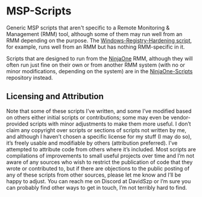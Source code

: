 # MSP-Scripts
Generic MSP scripts that aren't specific to a Remote Monitoring & Management (RMM) tool, although some of them may run well from an RMM depending on the purpose. The [Windows-Registry-Hardening script](https://github.com/dszp/MSP-Scripts/tree/main/Windows-Registry-Hardening), for example, runs well from an RMM but has nothing RMM-specific in it.

Scripts that are designed to run from the [NinjaOne](https://www.ninjaone.com) RMM, although they will often run just fine on their own or from another RMM system (with no or minor modifications, depending on the system) are in the [NinjaOne-Scripts](https://github.com/dszp/NinjaOne-Scripts) repository instead.

## Licensing and Attribution
Note that some of these scripts I’ve written, and some I’ve modified based on others either initial scripts or contributions; some may even be vendor-provided scripts with minor adjustments to make them more useful. I don’t claim any copyright over scripts or sections of scripts not written by me, and although I haven’t chosen a specific license for my stuff (I may do so), it’s freely usable and modifiable by others (attribution preferred). I’ve attempted to attribute code from others where it’s included. Most scripts are compilations of improvements to small useful projects over time and I’m not aware of any sources who wish to restrict the publication of code that they wrote or contributed to, but if there are objections to the public posting of any of these scripts from other sources, please let me know and I’ll be happy to adjust. You can reach me on Discord at DavidSzp or I’m sure you can probably find other ways to get in touch, I’m not terribly hard to find.